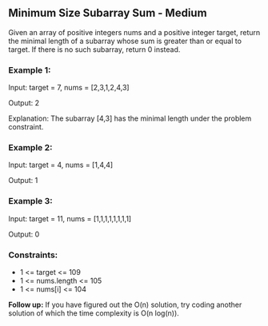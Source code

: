 ## Minimum Size Subarray Sum - Medium

Given an array of positive integers nums and a positive integer target, return the minimal length of a subarray whose sum is greater than or equal to target. If there is no such subarray, return 0 instead.

### Example 1:

Input: target = 7, nums = [2,3,1,2,4,3]

Output: 2

Explanation: The subarray [4,3] has the minimal length under the problem constraint.

### Example 2:

Input: target = 4, nums = [1,4,4]

Output: 1

### Example 3:

Input: target = 11, nums = [1,1,1,1,1,1,1,1]

Output: 0

### Constraints:

* 1 <= target <= 109
* 1 <= nums.length <= 105
* 1 <= nums[i] <= 104


**Follow up:** If you have figured out the O(n) solution, try coding another solution of which the time complexity is O(n log(n)).
